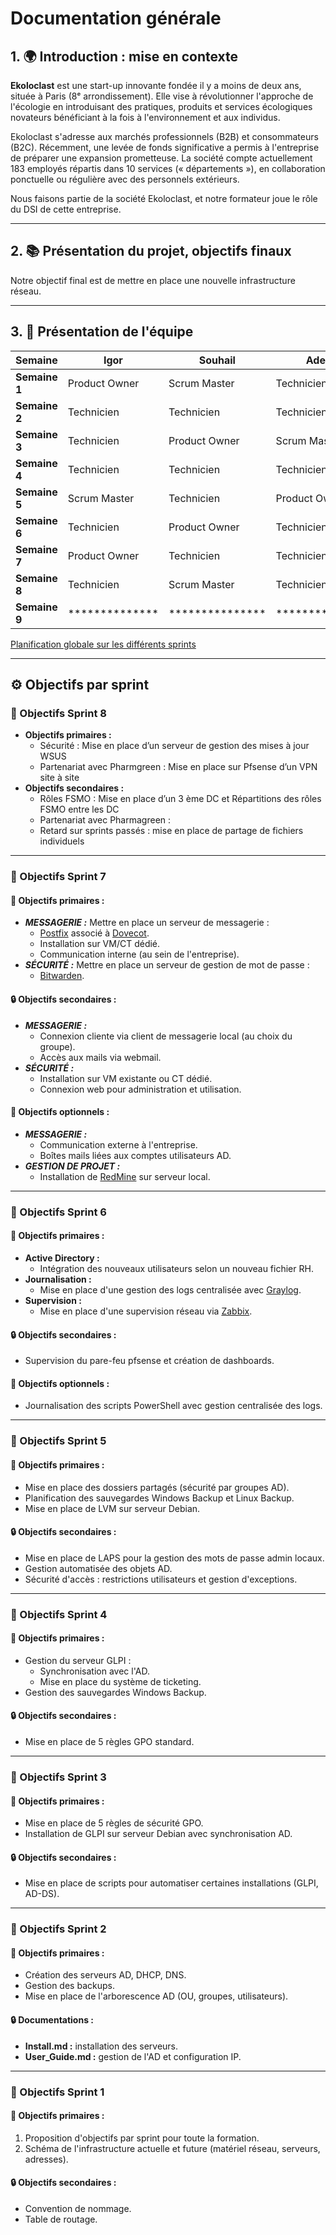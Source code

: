 # Documentation générale

## 1. 🌍 Introduction : mise en contexte

**Ekoloclast** est une start-up innovante fondée il y a moins de deux ans, située à Paris (8ᵉ arrondissement). Elle vise à révolutionner l'approche de l'écologie en introduisant des pratiques, produits et services écologiques novateurs bénéficiant à la fois à l'environnement et aux individus.

Ekoloclast s'adresse aux marchés professionnels (B2B) et consommateurs (B2C). Récemment, une levée de fonds significative a permis à l'entreprise de préparer une expansion prometteuse. La société compte actuellement 183 employés répartis dans 10 services (« départements »), en collaboration ponctuelle ou régulière avec des personnels extérieurs.

Nous faisons partie de la société Ekoloclast, et notre formateur joue le rôle du DSI de cette entreprise.

---

## 2. 📚 Présentation du projet, objectifs finaux

Notre objectif final est de mettre en place une nouvelle infrastructure réseau.

---

## 3. 👥 Présentation de l'équipe

| Semaine       | Igor             | Souhail         | Adeline          | François        | Camille        |
|---------------|------------------|-----------------|------------------|-----------------|----------------|
| **Semaine 1** | Product Owner    | Scrum Master    | Technicienne     | Technicien      | Technicienne   |
| **Semaine 2** | Technicien       | Technicien      | Technicienne     | Scrum Master    | Product Owner  |
| **Semaine 3** | Technicien       | Product Owner   | Scrum Master     | Technicien      | Technicienne   |
| **Semaine 4** | Technicien       | Technicien      | Technicienne     | Product Owner   | Scrum Master   |  
| **Semaine 5** | Scrum Master     | Technicien      | Product Owner    | Technicien      | Technicienne   |  
| **Semaine 6** | Technicien       | Product Owner   | Technicienne     | Scrum Master    | Technicienne   |  
| **Semaine 7** | Product Owner    | Technicien      | Technicienne     | Technicien      | Scrum Master   |  
| **Semaine 8** | Technicien       | Scrum Master    | Technicien       | Product owner   | Technicien     |
| **Semaine 9** | **************   | *************** | ***************  | *************** |*************** |

[Planification globale sur les différents sprints](https://miro.com/app/board/uXjVLDxuzTU=/)

---

## ⚙️ Objectifs par sprint

### **🔁 Objectifs Sprint 8**
- **Objectifs primaires :**
    - Sécurité : Mise en place d’un serveur de gestion des mises à jour WSUS
    - Partenariat avec Pharmgreen : Mise en place sur Pfsense d’un VPN site à site
- **Objectifs secondaires :**
    - Rôles FSMO : Mise en place d’un 3 ème DC et Répartitions des rôles FSMO entre les DC 
    - Partenariat avec Pharmagreen : 
    - Retard sur sprints passés : mise en place de partage de fichiers individuels  

---

### **🔄 Objectifs Sprint 7**

#### **📧 Objectifs primaires :**
- **_MESSAGERIE :_** Mettre en place un serveur de messagerie :
  - [Postfix](https://www.postfix.org/) associé à [Dovecot](https://www.dovecot.org/).
  - Installation sur VM/CT dédié.
  - Communication interne (au sein de l'entreprise).
- **_SÉCURITÉ :_** Mettre en place un serveur de gestion de mot de passe :
  - [Bitwarden](https://bitwarden.com/fr-fr/download/).

#### **🔒 Objectifs secondaires :**
- **_MESSAGERIE :_**
  - Connexion cliente via client de messagerie local (au choix du groupe).
  - Accès aux mails via webmail.
- **_SÉCURITÉ :_**
  - Installation sur VM existante ou CT dédié.
  - Connexion web pour administration et utilisation.

#### **🔵 Objectifs optionnels :**
- **_MESSAGERIE :_**
  - Communication externe à l'entreprise.
  - Boîtes mails liées aux comptes utilisateurs AD.
- **_GESTION DE PROJET :_**
  - Installation de [RedMine](https://www.redmine.org/) sur serveur local.

---

### **🔄 Objectifs Sprint 6**

#### **🔑 Objectifs primaires :**
- **Active Directory :**
  - Intégration des nouveaux utilisateurs selon un nouveau fichier RH.
- **Journalisation :**
  - Mise en place d'une gestion des logs centralisée avec [Graylog](https://github.com/Graylog2/graylog2-server).
- **Supervision :**
  - Mise en place d'une supervision réseau via [Zabbix](https://www.zabbix.com/).

#### **🔒 Objectifs secondaires :**
- Supervision du pare-feu pfsense et création de dashboards.

#### **🔵 Objectifs optionnels :**
- Journalisation des scripts PowerShell avec gestion centralisée des logs.

---

### **🔄 Objectifs Sprint 5**

#### **🔑 Objectifs primaires :**
- Mise en place des dossiers partagés (sécurité par groupes AD).
- Planification des sauvegardes Windows Backup et Linux Backup.
- Mise en place de LVM sur serveur Debian.

#### **🔒 Objectifs secondaires :**
- Mise en place de LAPS pour la gestion des mots de passe admin locaux.
- Gestion automatisée des objets AD.
- Sécurité d'accès : restrictions utilisateurs et gestion d'exceptions.

---

### **🔄 Objectifs Sprint 4**

#### **🔑 Objectifs primaires :**
- Gestion du serveur GLPI :
  - Synchronisation avec l'AD.
  - Mise en place du système de ticketing.
- Gestion des sauvegardes Windows Backup.

#### **🔒 Objectifs secondaires :**
- Mise en place de 5 règles GPO standard.

---

### **🔄 Objectifs Sprint 3**

#### **🔑 Objectifs primaires :**
- Mise en place de 5 règles de sécurité GPO.
- Installation de GLPI sur serveur Debian avec synchronisation AD.

#### **🔒 Objectifs secondaires :**
- Mise en place de scripts pour automatiser certaines installations (GLPI, AD-DS).

---

### **🔄 Objectifs Sprint 2**

#### **🔑 Objectifs primaires :**
- Création des serveurs AD, DHCP, DNS.
- Gestion des backups.
- Mise en place de l'arborescence AD (OU, groupes, utilisateurs).

#### **🔒 Documentations :**
- **Install.md :** installation des serveurs.
- **User_Guide.md :** gestion de l'AD et configuration IP.

---

### **🔄 Objectifs Sprint 1**

#### **🔑 Objectifs primaires :**
1. Proposition d'objectifs par sprint pour toute la formation.
2. Schéma de l'infrastructure actuelle et future (matériel réseau, serveurs, adresses).

#### **🔒 Objectifs secondaires :**
- Convention de nommage.
- Table de routage.

